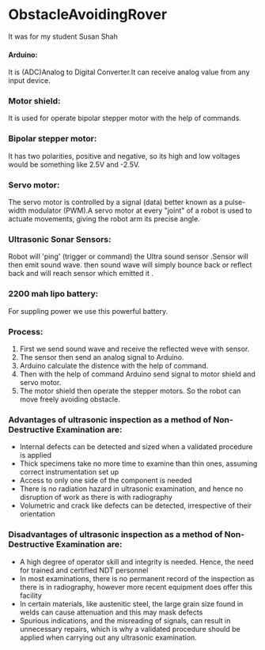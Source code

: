 # ObstacleAvoidingRover
It was for my student Susan Shah

#### Arduino:
It is (ADC)Analog to Digital Converter.It can receive analog value from any input device.

### Motor shield:
It is used for operate bipolar stepper motor with the help of commands.

### Bipolar stepper motor:
It has two polarities, positive and negative, so its high and low voltages would be something like 2.5V and -2.5V. 

### Servo motor:
The servo motor is controlled by a signal (data) better known as a pulse-width modulator (PWM).A servo motor at every "joint" of a robot is used to actuate movements, giving the robot arm its precise angle.

### Ultrasonic Sonar Sensors:
Robot will 'ping' (trigger or command) the Ultra sound sensor .Sensor will then emit sound wave. then sound wave will simply bounce back or reflect back and will reach sensor which emitted it .

### 2200 mah lipo battery:
For suppling power we use this powerful battery.


### Process:
1. First we send sound wave and receive the reflected weve with sensor.
2. The sensor then send an analog signal to Arduino.
3. Arduino calculate the distence with the help of command.
4. Then with the help of command Arduino send signal to motor shield and servo motor.
5. The motor shield then operate the stepper motors. So the robot can move freely avoiding obstacle.


### Advantages of ultrasonic inspection as a method of Non-Destructive Examination are:

* Internal defects can be detected and sized when a validated procedure is applied
* Thick specimens take no more time to examine than thin ones, assuming correct instrumentation set up
* Access to only one side of the component is needed
* There is no radiation hazard in ultrasonic examination, and hence no disruption of work as there is with radiography
* Volumetric and crack like defects can be detected, irrespective of their orientation


### Disadvantages of ultrasonic inspection as a method of Non-Destructive Examination are:

* A high degree of operator skill and integrity is needed. Hence, the need for trained and certified NDT personnel
* In most examinations, there is no permanent record of the inspection as there is in radiography, however more recent equipment does offer this facility
* In certain materials, like austenitic steel, the large grain size found in welds can cause attenuation and this may mask defects
* Spurious indications, and the misreading of signals, can result in unnecessary repairs, which is why a validated procedure should be applied when carrying out any ultrasonic examination.

